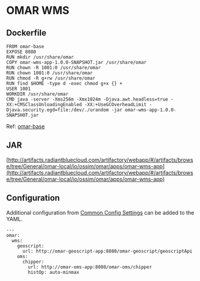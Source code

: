 # OMAR WMS

## Dockerfile
```
FROM omar-base
EXPOSE 8080
RUN mkdir /usr/share/omar
COPY omar-wms-app-1.0.0-SNAPSHOT.jar /usr/share/omar
RUN chown -R 1001:0 /usr/share/omar
RUN chown 1001:0 /usr/share/omar
RUN chmod -R g+rw /usr/share/omar
RUN find $HOME -type d -exec chmod g+x {} +
USER 1001
WORKDIR /usr/share/omar
CMD java -server -Xms256m -Xmx1024m -Djava.awt.headless=true -XX:+CMSClassUnloadingEnabled -XX:+UseGCOverheadLimit -Djava.security.egd=file:/dev/./urandom -jar omar-wms-app-1.0.0-SNAPSHOT.jar
```
Ref: [omar-base](../../../omar-base/docs/install-guide/omar-ossim-base/)

## JAR
[http://artifacts.radiantbluecloud.com/artifactory/webapp/#/artifacts/browse/tree/General/omar-local/io/ossim/omar/apps/omar-wms-app](http://artifacts.radiantbluecloud.com/artifactory/webapp/#/artifacts/browse/tree/General/omar-local/io/ossim/omar/apps/omar-wms-app)

## Configuration

Additional configuration from [Common Config Settings](../../../omar-common/docs/install-guide/omar-common/#common-config-settings) can be added to the YAML.

```
---
omar:
  wms:
    geoscript:
      url: http://omar-geoscript-app:8080/omar-geoscript/geoscriptApi
    oms:
      chipper:
        url: http://omar-oms-app:8080/omar-oms/chipper
        histOp: auto-minmax
```
